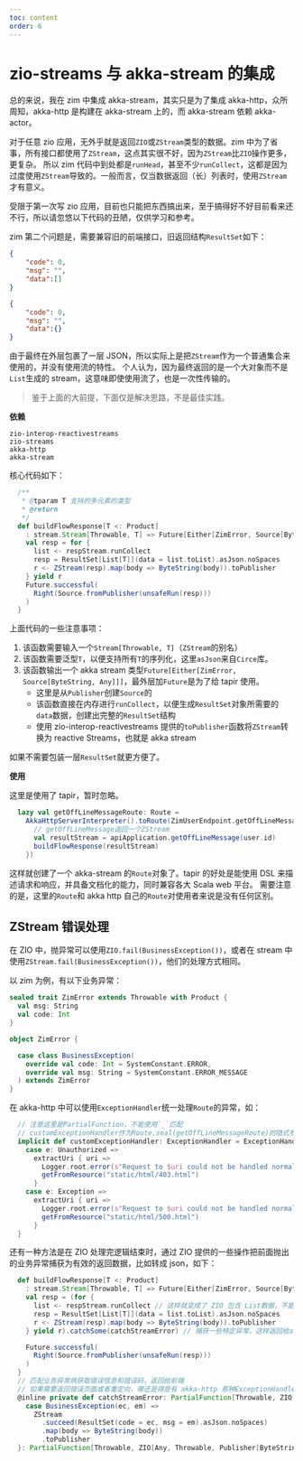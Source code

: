 ```yaml
---
toc: content
order: 6
---
```


# zio-streams 与 akka-stream 的集成

总的来说，我在 zim 中集成 akka-stream，其实只是为了集成 akka-http，众所周知，akka-http 是构建在 akka-stream 上的，而 akka-stream 依赖 akka-actor。

对于任意 zio 应用，无外乎就是返回`ZIO`或`ZStream`类型的数据。zim 中为了省事，所有接口都使用了`ZStream`，这点其实很不好，因为`ZStream`比`ZIO`操作更多，更复杂。
所以 zim 代码中到处都是`runHead`，甚至不少`runCollect`，这都是因为过度使用`ZStream`导致的。一般而言，仅当数据返回（长）列表时，使用`ZStream`才有意义。

受限于第一次写 zio 应用，目前也只能把东西搞出来，至于搞得好不好目前看来还不行，所以请忽悠以下代码的丑陋，仅供学习和参考。

zim 第二个问题是，需要兼容旧的前端接口，旧返回结构`ResultSet`如下：

```json
{
    "code": 0,
    "msg": "",
    "data":[]
}

{
    "code": 0,
    "msg": "",
    "data":{}
}
```

由于最终在外层包裹了一层 JSON，所以实际上是把`ZStream`作为一个普通集合来使用的，并没有使用流的特性。
个人认为，因为最终返回的是一个大对象而不是`List`生成的 stream，这意味即使使用流了，也是一次性传输的。

> 鉴于上面的大前提，下面仅是解决思路，不是最佳实践。

**依赖**

```
zio-interop-reactivestreams
zio-streams
akka-http
akka-stream
```

核心代码如下：

```scala
  /**
   * @tparam T 支持的多元素的类型
   * @return
   */
  def buildFlowResponse[T <: Product]
    : stream.Stream[Throwable, T] => Future[Either[ZimError, Source[ByteString, Any]]] = respStream => {
    val resp = for {
      list <- respStream.runCollect
      resp = ResultSet[List[T]](data = list.toList).asJson.noSpaces
      r <- ZStream(resp).map(body => ByteString(body)).toPublisher
    } yield r
    Future.successful(
      Right(Source.fromPublisher(unsafeRun(resp)))
    )
  }
```

上面代码的一些注意事项：

1. 该函数需要输入一个`Stream[Throwable, T]`（`ZStream`的别名）
2. 该函数需要泛型`T`，以便支持所有`T`的序列化，这里`asJson`来自`Circe`库。
3. 该函数输出一个 akka stream 类型`Future[Either[ZimError, Source[ByteString, Any]]]`，最外层加`Future`是为了给 tapir 使用。
   - 这里是从`Publisher`创建`Source`的
   - 该函数直接在内存进行`runCollect`，以便生成`ResultSet`对象所需要的`data`数据，创建出完整的`ResultSet`结构
   - 使用 zio-interop-reactivestreams 提供的`toPublisher`函数将`ZStream`转换为 reactive Streams，也就是 akka stream

如果不需要包装一层`ResultSet`就更方便了。

**使用**

这里是使用了 tapir，暂时忽略。

```scala
  lazy val getOffLineMessageRoute: Route =
    AkkaHttpServerInterpreter().toRoute(ZimUserEndpoint.getOffLineMessageEndpoint.serverLogic { user => _ =>
      // getOffLineMessage返回一个ZStream
      val resultStream = apiApplication.getOffLineMessage(user.id)
      buildFlowResponse(resultStream)
    })
```

这样就创建了一个 akka-stream 的`Route`对象了。tapir 的好处是能使用 DSL 来描述请求和响应，并具备文档化的能力，同时兼容各大 Scala web 平台。
需要注意的是，这里的`Route`和 akka http 自己的`Route`对使用者来说是没有任何区别。

## ZStream 错误处理

在 ZIO 中，抛异常可以使用`ZIO.fail(BusinessException())`，或者在 stream 中使用`ZStream.fail(BusinessException())`，他们的处理方式相同。

以 zim 为例，有以下业务异常：

```scala
sealed trait ZimError extends Throwable with Product {
  val msg: String
  val code: Int
}

object ZimError {

  case class BusinessException(
    override val code: Int = SystemConstant.ERROR,
    override val msg: String = SystemConstant.ERROR_MESSAGE
  ) extends ZimError
}
```

在 akka-http 中可以使用`ExceptionHandler`统一处理`Route`的异常，如：

```scala
  // 注意这里是PartialFunction，不能使用`_`匹配
  // customExceptionHandler作为Route.seal(getOffLineMessageRoute)的隐式参数被使用。
  implicit def customExceptionHandler: ExceptionHandler = ExceptionHandler {
    case e: Unauthorized =>
      extractUri { uri =>
        Logger.root.error(s"Request to $uri could not be handled normally cause by ${e.toString}")
        getFromResource("static/html/403.html")
      }
    case e: Exception =>
      extractUri { uri =>
        Logger.root.error(s"Request to $uri could not be handled normally cause by ${e.toString}")
        getFromResource("static/html/500.html")
      }
  }
```

还有一种方法是在 ZIO 处理完逻辑结束时，通过 ZIO 提供的一些操作把前面抛出的业务异常捕获为有效的返回数据，比如转成 json，如下：

```scala
  def buildFlowResponse[T <: Product]
    : stream.Stream[Throwable, T] => Future[Either[ZimError, Source[ByteString, Any]]] = respStream => {
    val resp = (for {
      list <- respStream.runCollect // 这样就变成了 ZIO 包含 List数据，不能没办法包一层 ResultSet
      resp = ResultSet[List[T]](data = list.toList).asJson.noSpaces
      r <- ZStream(resp).map(body => ByteString(body)).toPublisher
    } yield r).catchSome(catchStreamError) // 捕获一些特定异常，这样返回给akka-http的就不会出现错误，而是一个正常的 json

    Future.successful(
      Right(Source.fromPublisher(unsafeRun(resp)))
    )
  }
  // 匹配业务异常病获取错误信息和错误码，返回给前端
  // 如果需要返回错误页面或者重定向，哪还是得是有 akka-http 那种ExceptionHandler。
  @inline private def catchStreamError: PartialFunction[Throwable, ZIO[Any, Throwable, Publisher[ByteString]]] = {
    case BusinessException(ec, em) =>
      ZStream
        .succeed(ResultSet(code = ec, msg = em).asJson.noSpaces)
        .map(body => ByteString(body))
        .toPublisher
  }: PartialFunction[Throwable, ZIO[Any, Throwable, Publisher[ByteString]]]
```
